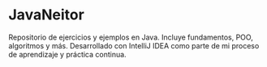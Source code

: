 # JavaNeitor
Repositorio de ejercicios y ejemplos en Java. Incluye fundamentos, POO, algoritmos y más. Desarrollado con IntelliJ IDEA como parte de mi proceso de aprendizaje y práctica continua.
